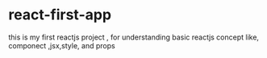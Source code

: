 # react-first-app
this is my first reactjs project , for understanding basic reactjs concept like, componect ,jsx,style, and props
